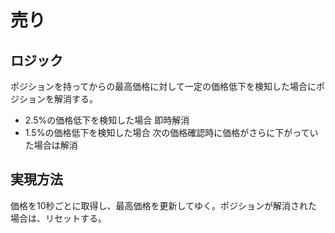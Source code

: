 # 売り

## ロジック
ポジションを持ってからの最高価格に対して一定の価格低下を検知した場合にポジションを解消する。
- 2.5%の価格低下を検知した場合
  即時解消
- 1.5%の価格低下を検知した場合
  次の価格確認時に価格がさらに下がっていた場合は解消

## 実現方法
価格を10秒ごとに取得し、最高価格を更新してゆく。ポジションが解消された場合は、リセットする。